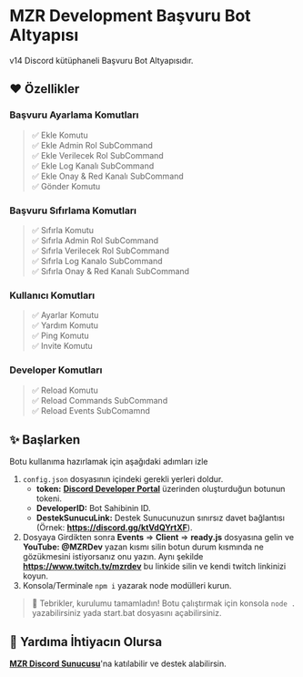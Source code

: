 # MZR Development Başvuru Bot Altyapısı
v14 Discord kütüphaneli Başvuru Bot Altyapısıdır.

## ❤️ Özellikler
### Başvuru Ayarlama Komutları
> ✅ Ekle Komutu <br>
> ✅ Ekle Admin Rol SubCommand <br>
> ✅ Ekle Verilecek Rol SubCommand <br>
> ✅ Ekle Log Kanalı SubCommand <br>
> ✅ Ekle Onay & Red Kanalı SubCommand <br>
> ✅ Gönder Komutu <br>

### Başvuru Sıfırlama Komutları
> ✅ Sıfırla Komutu <br>
> ✅ Sıfırla Admin Rol SubCommand <br>
> ✅ Sıfırla Verilecek Rol SubCommand <br>
> ✅ Sıfırla Log Kanalo SubCommand <br>
> ✅ Sıfırla Onay & Red Kanalı SubCommand <br>

### Kullanıcı Komutları
> ✅ Ayarlar Komutu <br>
> ✅ Yardım Komutu <br>
> ✅ Ping Komutu <br>
> ✅ Invite Komutu <br>
### Developer Komutları
> ✅ Reload Komutu <br>
> ✅ Reload Commands SubCommand <br>
> ✅ Reload Events SubComamnd <br>

## ✨ Başlarken
Botu kullanıma hazırlamak için aşağıdaki adımları izle
1. `config.json` dosyasının içindeki gerekli yerleri doldur. <br>
    * **token:** [**Discord Developer Portal**](https://discord.com/developers/applications) üzerinden oluşturduğun botunun tokeni. <br>
    * **DeveloperID:** Bot Sahibinin ID. <br>
    * **DestekSunucuLink:** Destek Sunucunuzun sınırsız davet bağlantısı (Örnek: **https://discord.gg/ktVdQYrtXF**). <br> 
2. Dosyaya Girdikten sonra **Events** => **Client** => **ready.js** dosyasına gelin ve **YouTube: @MZRDev** yazan kısmı silin botun durum kısmında ne gözükmesini istiyorsanız onu yazın. Aynı şekilde **https://www.twitch.tv/mzrdev** bu linkide silin ve kendi twitch linkinizi koyun.  
3. Konsola/Terminale `npm i` yazarak node modülleri kurun.

> 🎉 Tebrikler, kurulumu tamamladın! Botu çalıştırmak için konsola `node .` yazabilirsiniz yada start.bat dosyasını açabilirsiniz.

## 💞 Yardıma İhtiyacın Olursa
[**MZR Discord Sunucusu**](https://discord.gg/ktVdQYrtXF)'na katılabilir ve destek alabilirsin.
